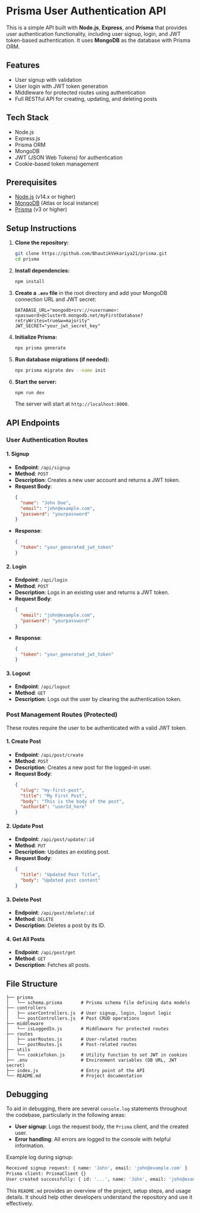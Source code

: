 
# Prisma User Authentication API

This is a simple API built with **Node.js**, **Express**, and **Prisma** that provides user authentication functionality, including user signup, login, and JWT token-based authentication. It uses **MongoDB** as the database with Prisma ORM.

## Features

- User signup with validation
- User login with JWT token generation
- Middleware for protected routes using authentication
- Full RESTful API for creating, updating, and deleting posts

## Tech Stack

- Node.js
- Express.js
- Prisma ORM
- MongoDB
- JWT (JSON Web Tokens) for authentication
- Cookie-based token management

## Prerequisites

- [Node.js](https://nodejs.org/en/download/) (v14.x or higher)
- [MongoDB](https://www.mongodb.com/) (Atlas or local instance)
- [Prisma](https://www.prisma.io/) (v3 or higher)

## Setup Instructions

1. **Clone the repository:**

   ```bash
   git clone https://github.com/BhautikVekariya21/prisma.git
   cd prisma
   ```

2. **Install dependencies:**

   ```bash
   npm install
   ```

3. **Create a `.env` file** in the root directory and add your MongoDB connection URL and JWT secret:

   ```plaintext
   DATABASE_URL="mongodb+srv://<username>:<password>@cluster0.mongodb.net/myFirstDatabase?retryWrites=true&w=majority"
   JWT_SECRET="your_jwt_secret_key"
   ```

4. **Initialize Prisma:**

   ```bash
   npx prisma generate
   ```

5. **Run database migrations (if needed):**

   ```bash
   npx prisma migrate dev --name init
   ```

6. **Start the server:**

   ```bash
   npm run dev
   ```

   The server will start at `http://localhost:8000`.

## API Endpoints

### User Authentication Routes

#### 1. Signup

- **Endpoint**: `/api/signup`
- **Method**: `POST`
- **Description**: Creates a new user account and returns a JWT token.
- **Request Body**:
  ```json
  {
    "name": "John Doe",
    "email": "john@example.com",
    "password": "yourpassword"
  }
  ```
- **Response**:
  ```json
  {
    "token": "your_generated_jwt_token"
  }
  ```

#### 2. Login

- **Endpoint**: `/api/login`
- **Method**: `POST`
- **Description**: Logs in an existing user and returns a JWT token.
- **Request Body**:
  ```json
  {
    "email": "john@example.com",
    "password": "yourpassword"
  }
  ```
- **Response**:
  ```json
  {
    "token": "your_generated_jwt_token"
  }
  ```

#### 3. Logout

- **Endpoint**: `/api/logout`
- **Method**: `GET`
- **Description**: Logs out the user by clearing the authentication token.

### Post Management Routes (Protected)

These routes require the user to be authenticated with a valid JWT token.

#### 1. Create Post

- **Endpoint**: `/api/post/create`
- **Method**: `POST`
- **Description**: Creates a new post for the logged-in user.
- **Request Body**:
  ```json
  {
    "slug": "my-first-post",
    "title": "My First Post",
    "body": "This is the body of the post",
    "authorId": "userId_here"
  }
  ```

#### 2. Update Post

- **Endpoint**: `/api/post/update/:id`
- **Method**: `PUT`
- **Description**: Updates an existing post.
- **Request Body**:
  ```json
  {
    "title": "Updated Post Title",
    "body": "Updated post content"
  }
  ```

#### 3. Delete Post

- **Endpoint**: `/api/post/delete/:id`
- **Method**: `DELETE`
- **Description**: Deletes a post by its ID.

#### 4. Get All Posts

- **Endpoint**: `/api/post/get`
- **Method**: `GET`
- **Description**: Fetches all posts.

## File Structure

```
├── prisma
│   └── schema.prisma       # Prisma schema file defining data models
├── controllers
│   ├── userControllers.js  # User signup, login, logout logic
│   └── postControllers.js  # Post CRUD operations
├── middleware
│   └── isLoggedIn.js       # Middleware for protected routes
├── routes
│   ├── userRoutes.js       # User-related routes
│   └── postRoutes.js       # Post-related routes
├── utils
│   └── cookieToken.js      # Utility function to set JWT in cookies
├── .env                    # Environment variables (DB URL, JWT secret)
├── index.js                # Entry point of the API
└── README.md               # Project documentation
```

## Debugging

To aid in debugging, there are several `console.log` statements throughout the codebase, particularly in the following areas:

- **User signup**: Logs the request body, the `Prisma` client, and the created user.
- **Error handling**: All errors are logged to the console with helpful information.

Example log during signup:

```bash
Received signup request: { name: 'John', email: 'john@example.com' }
Prisma client: PrismaClient {}
User created successfully: { id: '...', name: 'John', email: 'john@example.com', password: '...' }
```

This `README.md` provides an overview of the project, setup steps, and usage details. It should help other developers understand the repository and use it effectively.

